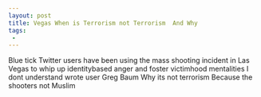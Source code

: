 ```yaml
---
layout: post
title: Vegas When is Terrorism not Terrorism  And Why
tags:
 -
---
```

Blue tick Twitter users have been using the mass shooting incident in Las Vegas to whip up identitybased anger and foster victimhood mentalities I dont understand wrote user Greg Baum Why its not terrorism Because the shooters not Muslim
